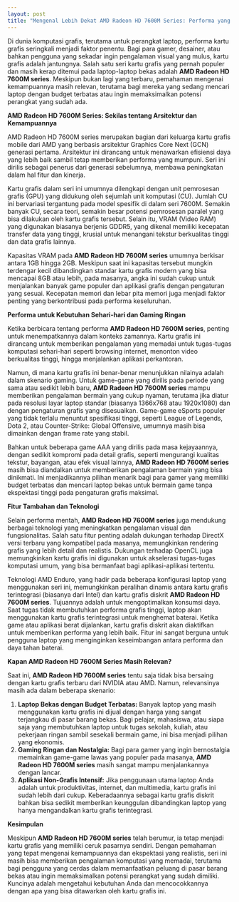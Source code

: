 ```yaml
---
layout: post
title: "Mengenal Lebih Dekat AMD Radeon HD 7600M Series: Performa yang Masih Relevan"
---
```


Di dunia komputasi grafis, terutama untuk perangkat laptop, performa kartu grafis seringkali menjadi faktor penentu. Bagi para gamer, desainer, atau bahkan pengguna yang sekadar ingin pengalaman visual yang mulus, kartu grafis adalah jantungnya. Salah satu seri kartu grafis yang pernah populer dan masih kerap ditemui pada laptop-laptop bekas adalah **AMD Radeon HD 7600M series**. Meskipun bukan lagi yang terbaru, pemahaman mengenai kemampuannya masih relevan, terutama bagi mereka yang sedang mencari laptop dengan budget terbatas atau ingin memaksimalkan potensi perangkat yang sudah ada.

**AMD Radeon HD 7600M Series: Sekilas tentang Arsitektur dan Kemampuannya**

AMD Radeon HD 7600M series merupakan bagian dari keluarga kartu grafis mobile dari AMD yang berbasis arsitektur Graphics Core Next (GCN) generasi pertama. Arsitektur ini dirancang untuk menawarkan efisiensi daya yang lebih baik sambil tetap memberikan performa yang mumpuni. Seri ini dirilis sebagai penerus dari generasi sebelumnya, membawa peningkatan dalam hal fitur dan kinerja.

Kartu grafis dalam seri ini umumnya dilengkapi dengan unit pemrosesan grafis (GPU) yang didukung oleh sejumlah unit komputasi (CU). Jumlah CU ini bervariasi tergantung pada model spesifik di dalam seri 7600M. Semakin banyak CU, secara teori, semakin besar potensi pemrosesan paralel yang bisa dilakukan oleh kartu grafis tersebut. Selain itu, VRAM (Video RAM) yang digunakan biasanya berjenis GDDR5, yang dikenal memiliki kecepatan transfer data yang tinggi, krusial untuk menangani tekstur berkualitas tinggi dan data grafis lainnya.

Kapasitas VRAM pada **AMD Radeon HD 7600M series** umumnya berkisar antara 1GB hingga 2GB. Meskipun saat ini kapasitas tersebut mungkin terdengar kecil dibandingkan standar kartu grafis modern yang bisa mencapai 8GB atau lebih, pada masanya, angka ini sudah cukup untuk menjalankan banyak game populer dan aplikasi grafis dengan pengaturan yang sesuai. Kecepatan memori dan lebar pita memori juga menjadi faktor penting yang berkontribusi pada performa keseluruhan.

**Performa untuk Kebutuhan Sehari-hari dan Gaming Ringan**

Ketika berbicara tentang performa **AMD Radeon HD 7600M series**, penting untuk menempatkannya dalam konteks zamannya. Kartu grafis ini dirancang untuk memberikan pengalaman yang memadai untuk tugas-tugas komputasi sehari-hari seperti browsing internet, menonton video berkualitas tinggi, hingga menjalankan aplikasi perkantoran.

Namun, di mana kartu grafis ini benar-benar menunjukkan nilainya adalah dalam skenario gaming. Untuk game-game yang dirilis pada periode yang sama atau sedikit lebih baru, **AMD Radeon HD 7600M series** mampu memberikan pengalaman bermain yang cukup nyaman, terutama jika diatur pada resolusi layar laptop standar (biasanya 1366x768 atau 1920x1080) dan dengan pengaturan grafis yang disesuaikan. Game-game eSports populer yang tidak terlalu menuntut spesifikasi tinggi, seperti League of Legends, Dota 2, atau Counter-Strike: Global Offensive, umumnya masih bisa dimainkan dengan frame rate yang stabil.

Bahkan untuk beberapa game AAA yang dirilis pada masa kejayaannya, dengan sedikit kompromi pada detail grafis, seperti mengurangi kualitas tekstur, bayangan, atau efek visual lainnya, **AMD Radeon HD 7600M series** masih bisa diandalkan untuk memberikan pengalaman bermain yang bisa dinikmati. Ini menjadikannya pilihan menarik bagi para gamer yang memiliki budget terbatas dan mencari laptop bekas untuk bermain game tanpa ekspektasi tinggi pada pengaturan grafis maksimal.

**Fitur Tambahan dan Teknologi**

Selain performa mentah, **AMD Radeon HD 7600M series** juga mendukung berbagai teknologi yang meningkatkan pengalaman visual dan fungsionalitas. Salah satu fitur penting adalah dukungan terhadap DirectX versi terbaru yang kompatibel pada masanya, memungkinkan rendering grafis yang lebih detail dan realistis. Dukungan terhadap OpenCL juga memungkinkan kartu grafis ini digunakan untuk akselerasi tugas-tugas komputasi umum, yang bisa bermanfaat bagi aplikasi-aplikasi tertentu.

Teknologi AMD Enduro, yang hadir pada beberapa konfigurasi laptop yang menggunakan seri ini, memungkinkan peralihan dinamis antara kartu grafis terintegrasi (biasanya dari Intel) dan kartu grafis diskrit **AMD Radeon HD 7600M series**. Tujuannya adalah untuk mengoptimalkan konsumsi daya. Saat tugas tidak membutuhkan performa grafis tinggi, laptop akan menggunakan kartu grafis terintegrasi untuk menghemat baterai. Ketika game atau aplikasi berat dijalankan, kartu grafis diskrit akan diaktifkan untuk memberikan performa yang lebih baik. Fitur ini sangat berguna untuk pengguna laptop yang menginginkan keseimbangan antara performa dan daya tahan baterai.

**Kapan AMD Radeon HD 7600M Series Masih Relevan?**

Saat ini, **AMD Radeon HD 7600M series** tentu saja tidak bisa bersaing dengan kartu grafis terbaru dari NVIDIA atau AMD. Namun, relevansinya masih ada dalam beberapa skenario:

1.  **Laptop Bekas dengan Budget Terbatas:** Banyak laptop yang masih menggunakan kartu grafis ini dijual dengan harga yang sangat terjangkau di pasar barang bekas. Bagi pelajar, mahasiswa, atau siapa saja yang membutuhkan laptop untuk tugas sekolah, kuliah, atau pekerjaan ringan sambil sesekali bermain game, ini bisa menjadi pilihan yang ekonomis.
2.  **Gaming Ringan dan Nostalgia:** Bagi para gamer yang ingin bernostalgia memainkan game-game lawas yang populer pada masanya, **AMD Radeon HD 7600M series** masih sangat mampu menjalankannya dengan lancar.
3.  **Aplikasi Non-Grafis Intensif:** Jika penggunaan utama laptop Anda adalah untuk produktivitas, internet, dan multimedia, kartu grafis ini sudah lebih dari cukup. Keberadaannya sebagai kartu grafis diskrit bahkan bisa sedikit memberikan keunggulan dibandingkan laptop yang hanya mengandalkan kartu grafis terintegrasi.

**Kesimpulan**

Meskipun **AMD Radeon HD 7600M series** telah berumur, ia tetap menjadi kartu grafis yang memiliki ceruk pasarnya sendiri. Dengan pemahaman yang tepat mengenai kemampuannya dan ekspektasi yang realistis, seri ini masih bisa memberikan pengalaman komputasi yang memadai, terutama bagi pengguna yang cerdas dalam memanfaatkan peluang di pasar barang bekas atau ingin memaksimalkan potensi perangkat yang sudah dimiliki. Kuncinya adalah mengetahui kebutuhan Anda dan mencocokkannya dengan apa yang bisa ditawarkan oleh kartu grafis ini.
